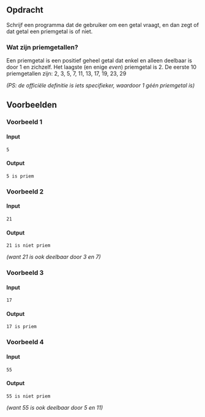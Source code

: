 ## <b>Opdracht</b>
Schrijf een programma dat de gebruiker om een getal vraagt, en dan zegt of dat getal een priemgetal is of niet.

### Wat zijn priemgetallen?
Een priemgetal is een positief geheel getal dat enkel en alleen deelbaar is door 1 en zichzelf. Het laagste (en enige <i>even</i>) priemgetal is 2. De eerste 10 priemgetallen zijn:
    2, 3, 5, 7, 11, 13, 17, 19, 23, 29

<i>(PS: de officiële definitie is iets specifieker, waardoor 1 géén priemgetal is)</i>
 
 
 
## <b>Voorbeelden</b>
### Voorbeeld 1
#### Input
```console?lang=python
5
```

#### Output
```console?lang=python
5 is priem
```

### Voorbeeld 2
#### Input
```console?lang=python
21
```

#### Output
```console?lang=python
21 is niet priem
```
<i>(want 21 is ook deelbaar door 3 en 7)</i>

### Voorbeeld 3
#### Input
```console?lang=python
17
```

#### Output
```console?lang=python
17 is priem
```

### Voorbeeld 4
#### Input
```console?lang=python
55
```

#### Output
```console?lang=python
55 is niet priem
```
<i>(want 55 is ook deelbaar door 5 en 11)</i>